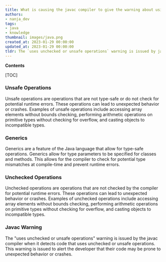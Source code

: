 ```yaml
---
title: What is causing the javac compiler to give the warning about using unchecked or unsafe operations?
authors:
- nanja_dev
tags:
- java
- knowledge
thumbnail: images/java.png
created_at: 2023-01-29 00:00:00
updated_at: 2023-01-29 00:00:00
tldr: The `uses unchecked or unsafe operations` warning is issued by javac when code uses operations that may result in incorrect or unexpected behavior due to lack of type safety.
---
```


**Contents**

[TOC]

### Unsafe Operations
Unsafe operations are operations that are not type-safe or do not check for potential runtime errors. These operations can lead to unexpected behavior or crashes. Examples of unsafe operations include accessing array elements without bounds checking, performing arithmetic operations on primitive types without checking for overflow, and casting objects to incompatible types.

### Generics
Generics are a feature of the Java language that allow for type-safe operations. Generics allow for type parameters to be specified for classes and methods. This allows for the compiler to check for potential type mismatches at compile-time and prevent runtime errors.

### Unchecked Operations
Unchecked operations are operations that are not checked by the compiler for potential runtime errors. These operations can lead to unexpected behavior or crashes. Examples of unchecked operations include accessing array elements without bounds checking, performing arithmetic operations on primitive types without checking for overflow, and casting objects to incompatible types.

### Javac Warning
The "uses unchecked or unsafe operations" warning is issued by the javac compiler when it detects code that uses unchecked or unsafe operations. This warning is issued to alert the developer that their code may be prone to unexpected behavior or crashes.
